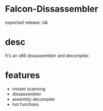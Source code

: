 # Falcon-Dissassembler
expected release: idk 

# desc
It's an x86 dissassembler and decompiler.

# features
* instant scanning 
* dissassembler
* assembly decompiler
* hot functions
